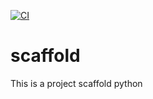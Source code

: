 [![CI](https://github.com/freeddyy0124/scaffold/actions/workflows/main.yml/badge.svg)](https://github.com/freeddyy0124/scaffold/actions/workflows/main.yml)

# scaffold
This is a project scaffold python
